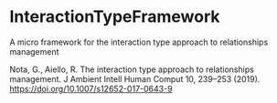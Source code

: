 # InteractionTypeFramework
A micro framework for the interaction type approach to relationships management 


Nota, G., Aiello, R. The interaction type approach to relationships management. J Ambient Intell Human Comput 10, 239–253 (2019). https://doi.org/10.1007/s12652-017-0643-9
